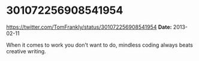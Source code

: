 # 301072256908541954
https://twitter.com/TomFrankly/status/301072256908541954
**Date:** 2013-02-11

When it comes to work you don't want to do, mindless coding always beats creative writing.
